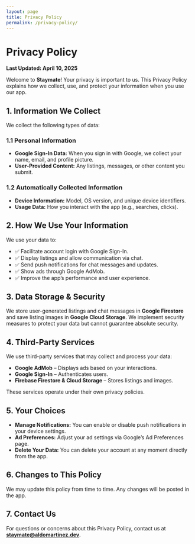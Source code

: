 ```yaml
---
layout: page
title: Privacy Policy
permalink: /privacy-policy/
---
```


# **Privacy Policy**

**Last Updated: April 10, 2025** 

Welcome to **Staymate**! Your privacy is important to us. This Privacy Policy explains how we collect, use, and protect your information when you use our app.

## **1. Information We Collect**

We collect the following types of data:

### **1.1 Personal Information**
- **Google Sign-In Data:** When you sign in with Google, we collect your name, email, and profile picture.
- **User-Provided Content:** Any listings, messages, or other content you submit.

### **1.2 Automatically Collected Information**
- **Device Information:** Model, OS version, and unique device identifiers.
- **Usage Data:** How you interact with the app (e.g., searches, clicks).

## **2. How We Use Your Information**
We use your data to:
- ✅ Facilitate account login with Google Sign-In.
- ✅ Display listings and allow communication via chat.
- ✅ Send push notifications for chat messages and updates.
- ✅ Show ads through Google AdMob.
- ✅ Improve the app’s performance and user experience.

## **3. Data Storage & Security**
We store user-generated listings and chat messages in **Google Firestore** and save listing images in **Google Cloud Storage**. We implement security measures to protect your data but cannot guarantee absolute security.

## **4. Third-Party Services**
We use third-party services that may collect and process your data:
- **Google AdMob** – Displays ads based on your interactions.
- **Google Sign-In** – Authenticates users.
- **Firebase Firestore & Cloud Storage** – Stores listings and images.

These services operate under their own privacy policies.

## **5. Your Choices**
- **Manage Notifications:** You can enable or disable push notifications in your device settings.
- **Ad Preferences:** Adjust your ad settings via Google’s Ad Preferences page.
- **Delete Your Data:** You can delete your account at any moment directly from the app.

## **6. Changes to This Policy**
We may update this policy from time to time. Any changes will be posted in the app.

## **7. Contact Us**
For questions or concerns about this Privacy Policy, contact us at **staymate@aldomartinez.dev**.

